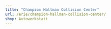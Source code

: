 ```yaml
---
title: "Champion Hallman Collision Center"
url: /erie/champion-hallman-collision-center/
shop: Autowerkstatt
---
```

